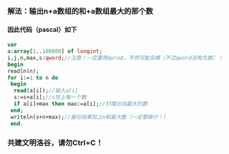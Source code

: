### 解法：输出n+a数组的和+a数组最大的那个数
#### 因此代码（pascal）如下
```pascal
var
a:array[1..100000] of longint;
i,j,n,max,s:qword;//注意！一定要用qwrod，不然可能会爆（不过qword没有负数）！
begin
readln(n);
for i:=1 to n do 
 begin
  read(a[i]);//输入a[i]
  s:=s+a[i];//s加上每一个数
  if a[i]>max then max:=a[i];//打擂台找最大的数
 end;
 writeln(s+n+max);//最后结果加上n和最大数（一定要换行！）
 end.
```
### 共建文明洛谷，请勿Ctrl+C！
